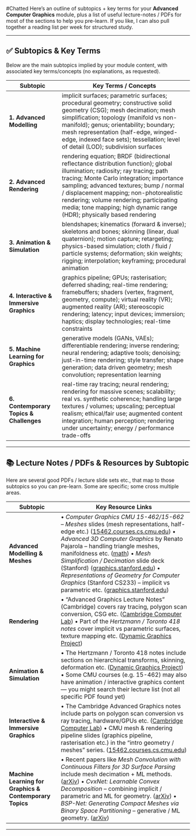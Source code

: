 #Chatted 
Here’s an outline of subtopics + key terms for your **Advanced Computer Graphics** module, plus a list of useful lecture-notes / PDFs for most of the sections to help you pre-learn. If you like, I can also pull together a reading list per week for structured study.

---

## ✅ Subtopics & Key Terms

Below are the main subtopics implied by your module content, with associated key terms/concepts (no explanations, as requested).

| Subtopic                                | Key Terms / Concepts                                                                                                                                                                                                                                                                                                                                                                  |
| --------------------------------------- | ------------------------------------------------------------------------------------------------------------------------------------------------------------------------------------------------------------------------------------------------------------------------------------------------------------------------------------------------------------------------------------- |
| **1. Advanced Modelling**               | implicit surfaces; parametric surfaces; procedural geometry; constructive solid geometry (CSG); mesh decimation; mesh simplification; topology (manifold vs non-manifold); genus; orientability; boundary; mesh representation (half-edge, winged-edge, indexed face sets); tessellation; level of detail (LOD); subdivision surfaces                                                 |
| **2. Advanced Rendering**               | rendering equation; BRDF (bidirectional reflectance distribution function); global illumination; radiosity; ray tracing; path tracing; Monte Carlo integration; importance sampling; advanced textures; bump / normal / displacement mapping; non-photorealistic rendering; volume rendering; participating media; tone mapping; high dynamic range (HDR); physically based rendering |
| **3. Animation & Simulation**           | blendshapes; kinematics (forward & inverse); skeletons and bones; skinning (linear, dual quaternion); motion capture; retargeting; physics-based simulation; cloth / fluid / particle systems; deformation; skin weights; rigging; interpolation; keyframing; procedural animation                                                                                                    |
| **4. Interactive & Immersive Graphics** | graphics pipeline; GPUs; rasterisation; deferred shading; real-time rendering; framebuffers; shaders (vertex, fragment, geometry, compute); virtual reality (VR); augmented reality (AR); stereoscopic rendering; latency; input devices; immersion; haptics; display technologies; real-time constraints                                                                             |
| **5. Machine Learning for Graphics**    | generative models (GANs, VAEs); differentiable rendering; inverse rendering; neural rendering; adaptive tools; denoising; just-in-time rendering; style transfer; shape generation; data driven geometry; mesh convolution; representation learning                                                                                                                                   |
| **6. Contemporary Topics & Challenges** | real-time ray tracing; neural rendering; rendering for massive scenes; scalability; real vs. synthetic coherence; handling large textures / volumes; upscaling; perceptual realism; ethical/fair use; augmented content integration; human perception; rendering under uncertainty; energy / performance trade-offs                                                                   |

---

## 📚 Lecture Notes / PDFs & Resources by Subtopic

Here are several good PDFs / lecture slide sets etc., that map to those subtopics so you can pre-learn. Some are specific; some cross multiple areas.

|Subtopic|Key Resource Links|
|---|---|
|**Advanced Modelling & Meshes**|• _Computer Graphics CMU 15-462/15-662 – Meshes_ slides (mesh representations, half-edge etc.) ([15462.courses.cs.cmu.edu](https://15462.courses.cs.cmu.edu/spring2021content/lectures/11_meshes/11_meshes_slides.pdf?utm_source=chatgpt.com "Computer Graphics CMU 15-462/15-662")) • _Advanced 3D Computer Graphics_ by Renato Pajarola – handling triangle meshes, manifoldness etc. ([math](https://web.mat.upc.edu/toni.susin/files/IntroductionComputerGraphicsRenato.pdf?utm_source=chatgpt.com "Advanced 3D Computer Graphics")) • _Mesh Simplification / Decimation_ slide deck (Stanford) ([graphics.stanford.edu](https://graphics.stanford.edu/courses/cs468-10-fall/LectureSlides/08_Simplification.pdf?utm_source=chatgpt.com "Mesh Simplification")) • _Representations of Geometry for Computer Graphics_ (Stanford CS233) – implicit vs parametric etc. ([graphics.stanford.edu](https://graphics.stanford.edu/courses/cs233-25-spring/ReferencedPapers/60082881-Presentations-of-Geometry-for-Computer-Graphics.pdf?utm_source=chatgpt.com "Representations of Geometry for Computer Graphics"))|
|**Rendering**|• “Advanced Graphics Lecture Notes” (Cambridge) covers ray tracing, polygon scan conversion, CSG etc. ([Cambridge Computer Lab](https://www.cl.cam.ac.uk/teaching/0405/AdvGraph/smeg04web.pdf?utm_source=chatgpt.com "Advanced Graphics Lecture Notes")) • Part of the _Hertzmann / Toronto 418 notes_ cover implicit vs parametric surfaces, texture mapping etc. ([Dynamic Graphics Project](https://www.dgp.toronto.edu/~hertzman/418notes.pdf?utm_source=chatgpt.com "Computer Graphics Lecture Notes"))|
|**Animation & Simulation**|• The Hertzmann / Toronto 418 notes include sections on hierarchical transforms, skinning, deformation etc. ([Dynamic Graphics Project](https://www.dgp.toronto.edu/~hertzman/418notes.pdf?utm_source=chatgpt.com "Computer Graphics Lecture Notes")) • Some CMU courses (e.g. 15-462) may also have animation / interactive graphics content — you might search their lecture list (not all specific PDF found yet)|
|**Interactive & Immersive Graphics**|• The Cambridge Advanced Graphics notes include parts on polygon scan conversion vs ray tracing, hardware/GPUs etc. ([Cambridge Computer Lab](https://www.cl.cam.ac.uk/teaching/0405/AdvGraph/smeg04web.pdf?utm_source=chatgpt.com "Advanced Graphics Lecture Notes")) • CMU mesh & rendering pipeline slides (graphics pipeline, rasterisation etc.) in the “intro geometry / meshes” series. ([15462.courses.cs.cmu.edu](https://15462.courses.cs.cmu.edu/spring2023content/lectures/08_introgeom/08_introgeom_slides.pdf?utm_source=chatgpt.com "Computer Graphics CMU 15-462/15-662"))|
|**Machine Learning for Graphics & Contemporary Topics**|• Recent papers like _Mesh Convolution with Continuous Filters for 3D Surface Parsing_ include mesh decimation + ML methods. ([arXiv](https://arxiv.org/abs/2112.01801?utm_source=chatgpt.com "Mesh Convolution with Continuous Filters for 3D Surface Parsing")) • _CvxNet: Learnable Convex Decomposition_ – combining implicit / parametric and ML for geometry. ([arXiv](https://arxiv.org/abs/1909.05736?utm_source=chatgpt.com "CvxNet: Learnable Convex Decomposition")) • _BSP-Net: Generating Compact Meshes via Binary Space Partitioning_ – generative / ML geometry. ([arXiv](https://arxiv.org/abs/1911.06971?utm_source=chatgpt.com "BSP-Net: Generating Compact Meshes via Binary Space Partitioning"))|

---
